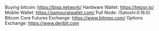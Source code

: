 Buying bitcoin:   https://bisq.network/
Hardware Wallet:  https://trezor.io/
Mobile Wallet:    https://samouraiwallet.com/
Full Node:        /Satoshi:0.16.0/ Bitcoin Core
Futures Exchange: https://www.bitmex.com/
Options Exchange: https://www.deribit.com
